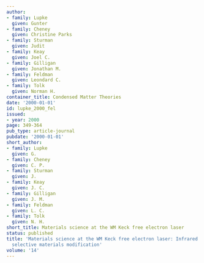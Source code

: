 ```yaml
---
author:
- family: Lupke
  given: Gunter
- family: Cheney
  given: Christine Parks
- family: Sturman
  given: Judit
- family: Keay
  given: Joel C.
- family: Gilligan
  given: Jonathan M.
- family: Feldman
  given: Leondard C.
- family: Tolk
  given: Norman H.
container_title: Condensed Matter Theories
date: '2000-01-01'
id: lupke_2000_fel
issued:
- year: 2000
page: 349-364
pub_type: article-journal
pubdate: '2000-01-01'
short_author:
- family: Lupke
  given: G.
- family: Cheney
  given: C. P.
- family: Sturman
  given: J.
- family: Keay
  given: J. C.
- family: Gilligan
  given: J. M.
- family: Feldman
  given: L. C.
- family: Tolk
  given: N. H.
short_title: Materials science at the WM Keck free electron laser
status: published
title: 'Materials science at the WM Keck free electron laser: Infrared wavelength
  selective materials modification'
volume: '14'
---
```

